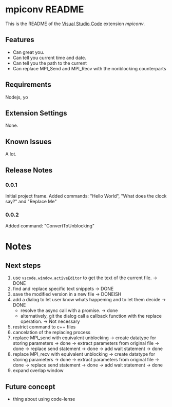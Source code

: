 # mpiconv README

This is the README of the [Visual Studio Code](code.visualstudion.com) extension _mpiconv_.

## Features

- Can great you.
- Can tell you current time and date.
- Can tell you the path to the current 
- Can replace MPI_Send and MPI_Recv with the nonblocking counterparts

## Requirements

Nodejs,
yo

## Extension Settings

None.

## Known Issues

A lot.

## Release Notes

### 0.0.1

Initial project frame.
Added commands: "Hello World", "What does the clock say?" and "Replace Me" 

### 0.0.2

Added command: "ConvertToUnblocking"

# Notes

## Next steps

1. use `vscode.window.activeEditor` to get the text of the current file. -> DONE
2. find and replace specific text snippets -> DONE
3. save the modified version in a new file -> DONEISH
4. add a dialog to let user know whats happening and to let them decide -> DONE
    - resolve the async call with a promise. -> done
    - alternatively, git the dialog call a callback function with the replace operation. -> Not necessary
5. restrict command to c++ files 
6. cancelation of the replacing process 
7. replace MPI_send with equivalent unblocking
    -> create datatype for storing parameters -> done
    -> extract parameters from original file -> done
    -> replace send statement -> done
    -> add wait statement -> done
8. replace MPI_recv with equivalent unblocking
    -> create datatype for storing parameters -> done
    -> extract parameters from original file -> done
    -> replace send statement -> done
    -> add wait statement -> done
9. expand overlap window

## Future concept

- thing about using code-lense